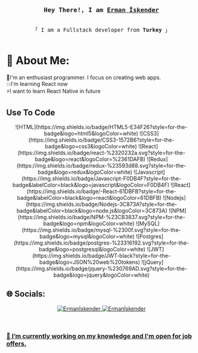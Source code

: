 <h3 align="center">
        <samp> Hey There!, I am
                <b><a target="_blank" href="https://ermaniskender.com">Erman İskender</a></b>
        </samp>
</h3>

<p align="center"> 
  <samp>
    <br>
    「 I am a Fullstack developer from <b>Turkey</b> 」
    <br>
    <br>
  </samp>
</p>

# 💫 About Me:

🌱I'm an enthusiast programmer. I focus on creating web apps.<br>💥I'm learning React now<br>⚡I want to learn React Native in future<br>

## Use To Code
<div align="center">
![HTML](https://img.shields.io/badge/HTML5-E34F26?style=for-the-badge&logo=html5&logoColor=white)
![CSS3](https://img.shields.io/badge/CSS3-1572B6?style=for-the-badge&logo=css3&logoColor=white)
![React](https://img.shields.io/badge/react-%2320232a.svg?style=for-the-badge&logo=react&logoColor=%2361DAFB)
![Redux](https://img.shields.io/badge/redux-%23593d88.svg?style=for-the-badge&logo=redux&logoColor=white)
![Javascript](https://img.shields.io/badge/Javascript-F0DB4F?style=for-the-badge&labelColor=black&logo=javascript&logoColor=F0DB4F)
![React](https://img.shields.io/badge/-React-61DBFB?style=for-the-badge&labelColor=black&logo=react&logoColor=61DBFB)
![Nodejs](https://img.shields.io/badge/Nodejs-3C873A?style=for-the-badge&labelColor=black&logo=node.js&logoColor=3C873A)
![NPM](https://img.shields.io/badge/NPM-%23CB3837.svg?style=for-the-badge&logo=npm&logoColor=white)
![MySQL](https://img.shields.io/badge/mysql-%2300f.svg?style=for-the-badge&logo=mysql&logoColor=white)
![Postgres](https://img.shields.io/badge/postgres-%23316192.svg?style=for-the-badge&logo=postgresql&logoColor=white)
![JWT](https://img.shields.io/badge/JWT-black?style=for-the-badge&logo=JSON%20web%20tokens)
![jQuery](https://img.shields.io/badge/jquery-%230769AD.svg?style=for-the-badge&logo=jquery&logoColor=white)
</div>

## 🌐 Socials:
<p align="center">
 <a href="https://www.linkedin.com/in/erman-iskender-924442211/" target="_blank">
  <img src="https://img.shields.io/badge/LinkedIn-0077B5?style=for-the-badge&logo=linkedin&logoColor=white" alt="Ermanİskender"/>
 </a>
 <a href="https://instagram.com/ermaniskender" target="_blank">
  <img src="https://img.shields.io/badge/Instagram-fe4164?style=for-the-badge&logo=instagram&logoColor=white" alt="Ermanİskender" />
</p>
<br/>

### 🔭 I’m currently working on my knowledge and I'm open for job offers.
